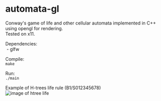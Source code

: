 # automata-gl  
Conway's game of life and other cellular automata implemented in C++ using opengl for rendering.  
Tested on x11.  
  
Dependencies:  
 &nbsp;\- glfw


Compile:  
```make```

Run:  
```./main```

Example of H-trees life rule (B1/S012345678)  
![image of htree life](https://github.com/OscarCoghlan/automata-gl/blob/master/img/htree.png)
